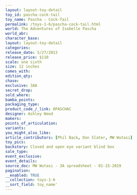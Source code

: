 ```yaml
---
layout: layout-toy-detail 
toy_id: pascha-cock-tail
toy_name: Pascha - Cock-Tail
permalink: /toys-1-6/pascha-cock-tail.html
world: The Adventures of Isobelle Pascha
world_abr: 
character_base: 
layout: layout-toy-detail
categories: 
release_date: 5/27/2013
release_price: $110 
scale: one sixth
size: 12 inches
comes_with: 
edition_qty: 
chase: 
exclusive: 3AA
secret_drop: 
sold_where: 
bamba_points: 
packaging_type: 
product_code_/_link: 0PASCHAC
designer: Ashley Wood
makers: 
points_of_articulation: 
variants: 
you_might_also_like: 
article_contributors: [Phil Back, Don Slater, MW Wutasi]
toy_pics: 
backstory: Closed and open eye variant blind box
sale_type: 
event_exclusive: 
event_details: 
source_doc: MW Wutasi - 3A spreadsheet - 01-15-2019
pagination: 
__enabled: TRUE
__collection: toys-1-6
__sort_field: toy_name'
---
```

